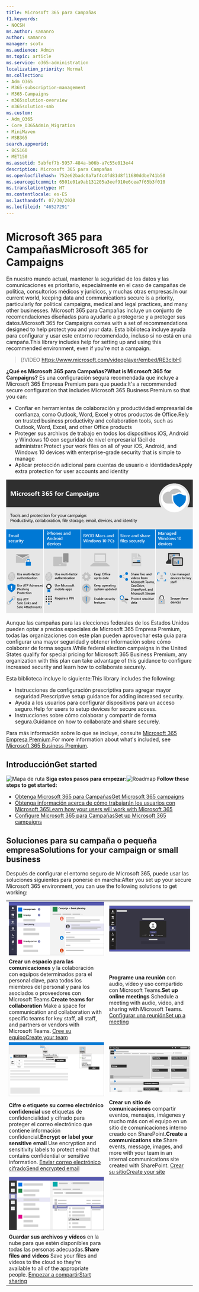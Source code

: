 ```yaml
---
title: Microsoft 365 para Campañas
f1.keywords:
- NOCSH
ms.author: samanro
author: samanro
manager: scotv
ms.audience: Admin
ms.topic: article
ms.service: o365-administration
localization_priority: Normal
ms.collection:
- Adm_O365
- M365-subscription-management
- M365-Campaigns
- m365solution-overview
- m365solution-smb
ms.custom:
- Adm_O365
- Core_O365Admin_Migration
- MiniMaven
- MSB365
search.appverid:
- BCS160
- MET150
ms.assetid: 5abfef7b-5957-484a-b06b-a7c55e013e44
description: Microsoft 365 para Campañas
ms.openlocfilehash: 752e62badc0a7af4c4fd81d8f11680ddbe741b50
ms.sourcegitcommit: 6501e01a9ab131205a3eef910e6cea7f65b3f010
ms.translationtype: HT
ms.contentlocale: es-ES
ms.lasthandoff: 07/30/2020
ms.locfileid: "46527291"
---
```

<a name="microsoft-365-for-campaigns"></a><span data-ttu-id="7b667-103">Microsoft 365 para Campañas</span><span class="sxs-lookup"><span data-stu-id="7b667-103">Microsoft 365 for Campaigns</span></span>
===========================

<span data-ttu-id="7b667-104">En nuestro mundo actual, mantener la seguridad de los datos y las comunicaciones es prioritario, especialmente en el caso de campañas de política, consultorios médicos y jurídicos, y muchas otras empresas.</span><span class="sxs-lookup"><span data-stu-id="7b667-104">In our current world, keeping data and communications secure is a priority, particularly for political campaigns, medical and legal practices, and many other businesses.</span></span> <span data-ttu-id="7b667-105">Microsoft 365 para Campañas incluye un conjunto de recomendaciones diseñadas para ayudarle a protegerse y a proteger sus datos.</span><span class="sxs-lookup"><span data-stu-id="7b667-105">Microsoft 365 for Campaigns comes with a set of recommendations designed to help protect you and your data.</span></span> <span data-ttu-id="7b667-106">Esta biblioteca incluye ayuda para configurar y usar este entorno recomendado, incluso si no está en una campaña.</span><span class="sxs-lookup"><span data-stu-id="7b667-106">This library includes help for setting up and using this recommended environment, even if you're not a campaign.</span></span>


> [!VIDEO https://www.microsoft.com/videoplayer/embed/RE3clbH] 


<span data-ttu-id="7b667-107">**¿Qué es Microsoft 365 para Campañas?**</span><span class="sxs-lookup"><span data-stu-id="7b667-107">**What is Microsoft 365 for Campaigns?**</span></span> <span data-ttu-id="7b667-108">Es una configuración segura recomendada que incluye a Microsoft 365 Empresa Premium para que pueda:</span><span class="sxs-lookup"><span data-stu-id="7b667-108">It's a recommended secure configuration that includes Microsoft 365 Business Premium so that you can:</span></span>
- <span data-ttu-id="7b667-109">Confiar en herramientas de colaboración y productividad empresarial de confianza, como Outlook, Word, Excel y otros productos de Office.</span><span class="sxs-lookup"><span data-stu-id="7b667-109">Rely on trusted business productivity and collaboration tools, such as Outlook, Word, Excel, and other Office products</span></span> 
- <span data-ttu-id="7b667-110">Proteger sus archivos de trabajo en todos los dispositivos iOS, Android y Windows 10 con seguridad de nivel empresarial fácil de administrar.</span><span class="sxs-lookup"><span data-stu-id="7b667-110">Protect your work files on all of your iOS, Android, and Windows 10 devices with enterprise-grade security that is simple to manage</span></span> 
- <span data-ttu-id="7b667-111">Aplicar protección adicional para cuentas de usuario e identidades</span><span class="sxs-lookup"><span data-stu-id="7b667-111">Apply extra protection for user accounts and identity</span></span> 

![Microsoft 365 Empresa Premium protege sus herramientas de productividad, herramientas de colaboración, almacenamiento de archivos, correo electrónico, dispositivos e identidades](../media/M365-WhatIsIt-SecurityFocus.png)

<span data-ttu-id="7b667-113">Aunque las campañas para las elecciones federales de los Estados Unidos pueden optar a precios especiales de Microsoft 365 Empresa Premium, todas las organizaciones con este plan pueden aprovechar esta guía para configurar una mayor seguridad y obtener información sobre cómo colaborar de forma segura.</span><span class="sxs-lookup"><span data-stu-id="7b667-113">While federal election campaigns in the United States qualify for special pricing for Microsoft 365 Business Premium, any organization with this plan can take advantage of this guidance to configure increased security and learn how to collaborate securely.</span></span>

<span data-ttu-id="7b667-114">Esta biblioteca incluye lo siguiente:</span><span class="sxs-lookup"><span data-stu-id="7b667-114">This library includes the following:</span></span>
- <span data-ttu-id="7b667-115">Instrucciones de configuración prescriptiva para agregar mayor seguridad.</span><span class="sxs-lookup"><span data-stu-id="7b667-115">Prescriptive setup guidance for adding increased security.</span></span>
- <span data-ttu-id="7b667-116">Ayuda a los usuarios para configurar dispositivos para un acceso seguro.</span><span class="sxs-lookup"><span data-stu-id="7b667-116">Help for users to setup devices for secure access.</span></span>
- <span data-ttu-id="7b667-117">Instrucciones sobre cómo colaborar y compartir de forma segura.</span><span class="sxs-lookup"><span data-stu-id="7b667-117">Guidance on how to collaborate and share securely.</span></span>

<span data-ttu-id="7b667-118">Para más información sobre lo que se incluye, consulte [Microsoft 365 Empresa Premium](https://www.microsoft.com/microsoft-365/business).</span><span class="sxs-lookup"><span data-stu-id="7b667-118">For more information about what's included, see [Microsoft 365 Business Premium](https://www.microsoft.com/microsoft-365/business).</span></span> 


<a name="get-started"></a><span data-ttu-id="7b667-119">Introducción</span><span class="sxs-lookup"><span data-stu-id="7b667-119">Get started</span></span>
--------------------------

<span data-ttu-id="7b667-120">![Mapa de ruta](https://docs.microsoft.com/office/media/icons/walkthrough-map-blue.png) **Siga estos pasos para empezar:**</span><span class="sxs-lookup"><span data-stu-id="7b667-120">![Roadmap](https://docs.microsoft.com/office/media/icons/walkthrough-map-blue.png) **Follow these steps to get started:**</span></span>  

- [<span data-ttu-id="7b667-121">Obtenga Microsoft 365 para Campañas</span><span class="sxs-lookup"><span data-stu-id="7b667-121">Get Microsoft 365 campaigns</span></span>](get-microsoft-365-campaigns.md)
- [<span data-ttu-id="7b667-122">Obtenga información acerca de cómo trabajarán los usuarios con Microsoft 365</span><span class="sxs-lookup"><span data-stu-id="7b667-122">Learn how your users will work with Microsoft 365</span></span>](m365-campaigns-users.md)
- [<span data-ttu-id="7b667-123">Configure Microsoft 365 para Campañas</span><span class="sxs-lookup"><span data-stu-id="7b667-123">Set up Microsoft 365 campaigns</span></span>](microsoft-365-campaigns-setup-overview.md)



<a name="solutions-for-your-campaign-or-small-business"></a><span data-ttu-id="7b667-124">Soluciones para su campaña o pequeña empresa</span><span class="sxs-lookup"><span data-stu-id="7b667-124">Solutions for your campaign or small business</span></span>
--------------------------

<span data-ttu-id="7b667-125">Después de configurar el entorno seguro de Microsoft 365, puede usar las soluciones siguientes para ponerse en marcha:</span><span class="sxs-lookup"><span data-stu-id="7b667-125">After you set up your secure Microsoft 365 environment, you can use the following solutions to get working:</span></span>

|               |               |
| ------------- | ------------- |
| ![Un sitio de comunicación de SharePoint](../media/sm-m365-democracy-teams-collab.png) | ![Una reunión en línea](../media/m365-democracy-teams-meetings.png) |
| <span data-ttu-id="7b667-128">**Crear un espacio para las comunicaciones** y la colaboración con equipos determinados para el personal clave, para todos los miembros del personal y para los asociados o proveedores con Microsoft Teams.</span><span class="sxs-lookup"><span data-stu-id="7b667-128">**Create teams for collaboration**  Make a space for communication and collaboration with specific teams for key staff, all staff, and partners or vendors with Microsoft Teams.</span></span> [<span data-ttu-id="7b667-129">Cree su equipo</span><span class="sxs-lookup"><span data-stu-id="7b667-129">Create your team</span></span>](create-teams-for-collaboration.md) | <span data-ttu-id="7b667-130">**Programe una reunión** con audio, vídeo y uso compartido con Microsoft Teams.</span><span class="sxs-lookup"><span data-stu-id="7b667-130">**Set up online meetings**  Schedule a meeting with audio, video, and sharing with Microsoft Teams.</span></span> [<span data-ttu-id="7b667-131">Configurar una reunión</span><span class="sxs-lookup"><span data-stu-id="7b667-131">Set up a meeting</span></span>](set-up-meetings.md) |
| ![Correo electrónico cifrado y etiquetado](../media/sm-m365-campaign-email-encrypt.png) | ![Un sitio de comunicaciones de SharePoint](../media/sm-m365-democracy-comms-site.png) |
| <span data-ttu-id="7b667-134">**Cifre o etiquete su correo electrónico confidencial** use etiquetas de confidencialidad y cifrado para proteger el correo electrónico que contiene información confidencial.</span><span class="sxs-lookup"><span data-stu-id="7b667-134">**Encrypt or label your sensitive email**  Use encryption and sensitivity labels to protect email that contains confidential or sensitive information.</span></span> [<span data-ttu-id="7b667-135">Enviar correo electrónico cifrado</span><span class="sxs-lookup"><span data-stu-id="7b667-135">Send encrypted email</span></span>](send-encrypted-email.md) | <span data-ttu-id="7b667-136">**Crear un sitio de comunicaciones** compartir eventos, mensajes, imágenes y mucho más con el equipo en un sitio de comunicaciones interno creado con SharePoint.</span><span class="sxs-lookup"><span data-stu-id="7b667-136">**Create a communications site**  Share events, message, images, and more with your team in an internal communications site created with SharePoint.</span></span> [<span data-ttu-id="7b667-137">Crear su sitio</span><span class="sxs-lookup"><span data-stu-id="7b667-137">Create your site</span></span>](create-communications-site.md) |
| ![compartir un archivo en Microsoft Teams](../media/m365-democracy-teams-sharefiles.png) | |
| <span data-ttu-id="7b667-139">**Guardar sus archivos y vídeos** en la nube para que estén disponibles para todas las personas adecuadas.</span><span class="sxs-lookup"><span data-stu-id="7b667-139">**Share files and videos**  Save your files and videos to the cloud so they're available to all of the appropriate people.</span></span> [<span data-ttu-id="7b667-140">Empezar a compartir</span><span class="sxs-lookup"><span data-stu-id="7b667-140">Start sharing</span></span>](share-files-and-videos.md) | |

